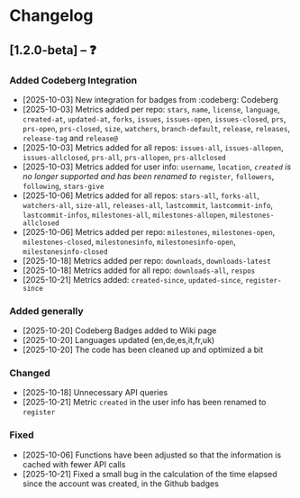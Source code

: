 # Changelog

## [1.2.0-beta] – ❓
### Added Codeberg Integration
- [2025-10-03] New integration for badges from :codeberg: Codeberg 
- [2025-10-03] Metrics added per repo: `stars`, `name`, `license`, `language`, `created-at`, `updated-at`, `forks`, `issues`, `issues-open`, `issues-closed`, `prs`, `prs-open`, `prs-closed`, `size`, `watchers`, `branch-default`, `release`, `releases`, `release-tag` and `release@`
- [2025-10-03] Metrics added for all repos: `issues-all`, `issues-allopen`, `issues-allclosed`, `prs-all`, `prs-allopen`, `prs-allclosed`
- [2025-10-03] Metrics added for user info: `username`, `location`, *`created` is no longer supported and has been renamed to* `register`, `followers`, `following`, `stars-give`
- [2025-10-06] Metrics added for all repos: `stars-all`, `forks-all`, `watchers-all`, `size-all`, `releases-all`, `lastcommit`, `lastcommit-info`, `lastcommit-infos`, `milestones-all`, `milestones-allopen`, `milestones-allclosed`
- [2025-10-06] Metrics added per repo: `milestones`, `milestones-open`, `milestones-closed`, `milestonesinfo`, `milestonesinfo-open`, `milestonesinfo-closed`
- [2025-10-18] Metrics added per repo: `downloads`, `downloads-latest`
- [2025-10-18] Metrics added for all repo: `downloads-all`, `respos`
- [2025-10-21] Metrics added: `created-since`, `updated-since`, `register-since`

### Added generally
- [2025-10-20] Codeberg Badges added to Wiki page
- [2025-10-20] Languages ​​updated (en,de,es,it,fr,uk)
- [2025-10-20] The code has been cleaned up and optimized a bit

### Changed
- [2025-10-18] Unnecessary API queries
- [2025-10-21] Metric `created` in the user info has been renamed to `register`

### Fixed
- [2025-10-06] Functions have been adjusted so that the information is cached with fewer API calls
- [2025-10-21] Fixed a small bug in the calculation of the time elapsed since the account was created, in the Github badges

